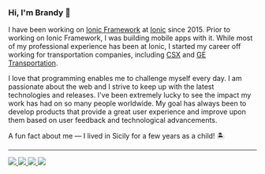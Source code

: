 ### Hi, I'm Brandy 👋

I have been working on [Ionic Framework](https://ionicframework.com/) at [Ionic](https://ionic.io/) since 2015. Prior to working on Ionic Framework, I was building mobile apps with it. While most of my professional experience has been at Ionic, I started my career off working for transportation companies, including [CSX](https://www.csx.com/) and [GE Transportation](https://www.ge.com/research/sectors/transportation). 

I love that programming enables me to challenge myself every day. I am passionate about the web and I strive to keep up with the latest technologies and releases. I've been extremely lucky to see the impact my work has had on so many people worldwide. My goal has always been to develop products that provide a great user experience and improve upon them based on user feedback and technological advancements.

A fun fact about me — I lived in Sicily for a few years as a child! 🏝

----

<a href="https://bsky.app/profile/brandysmith.dev">
  <img src="https://img.shields.io/badge/Bluesky-0285FF?style=for-the-badge&logo=bluesky&logoColor=white">
</a>
<a href="https://stackoverflow.com/users/3802466/brandy-smith">
  <img src="https://img.shields.io/badge/Stack_Overflow-FE7A16?style=for-the-badge&logo=stack-overflow&logoColor=white">
</a>
<a href="https://www.linkedin.com/in/brandyssmith/">
  <img src="https://img.shields.io/badge/LinkedIn-0077B5?style=for-the-badge&logo=linkedin&logoColor=white">
</a>
<a href="https://codepen.io/brandyshea">
  <img src="https://img.shields.io/badge/Codepen-000000?style=for-the-badge&logo=codepen&logoColor=white">
</a>

